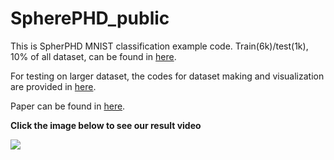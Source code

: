 SpherePHD_public
===============
This is SpherPHD MNIST classification example code. 
Train(6k)/test(1k), 10% of all dataset, can be found in [here](https://drive.google.com/drive/folders/1rvvedIZ8H0Qw4iYqmGyeR_X4QKCMppmJ?usp=sharing). 

For testing on larger dataset, the codes for dataset making and visualization are provided in [here](https://drive.google.com/open?id=1ZVx8E33d8z1_feBkMQ-UB_I2ogWO6jc3).

Paper can be found in [here](http://openaccess.thecvf.com/content_CVPR_2019/papers/Lee_SpherePHD_Applying_CNNs_on_a_Spherical_PolyHeDron_Representation_of_360deg_CVPR_2019_paper.pdf).

__Click the image below to see our result video__

[![](https://img.youtube.com/vi/y9YkOOTf8LQ/0.jpg)](https://www.youtube.com/watch?v=y9YkOOTf8LQ)
